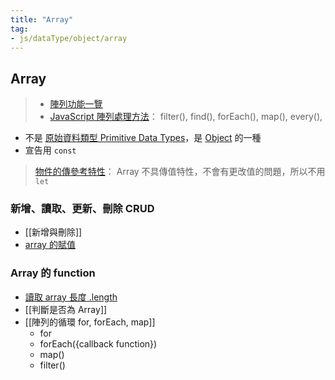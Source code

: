```yaml
---
title: "Array"
tag: 
- js/dataType/object/array
---
```

## Array
>- [陣列功能一覽](https://developer.mozilla.org/zh-CN/docs/Web/JavaScript/Reference/Global_Objects/Array)
>- [JavaScript 陣列處理方法](https://courses.hexschool.com/blog/168210/javascript-for)： filter(), find(), forEach(), map(), every(),


- 不是 [原始資料類型 Primitive Data Types](原始資料類型%20Primitive%20Data%20Types.md)，是 [Object](Object.md) 的一種
- 宣告用 `const`


> [物件的傳參考特性](物件的傳參考特性.md)： Array 不具傳值特性，不會有更改值的問題，所以不用 `let`


### 新增、讀取、更新、刪除 CRUD
 - [[新增與刪除]]
- [array 的賦值](array%20的賦值.md)

### Array 的 function
- [讀取 array 長度 .length](讀取%20array%20長度%20.length.md)
- [[判斷是否為 Array]]
- [[陣列的循環 for, forEach, map]]
	- for
	- forEach({callback function})
	- map()
	- filter()

